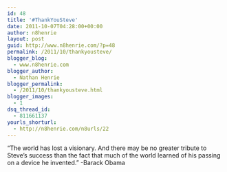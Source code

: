 ```yaml
---
id: 48
title: '#ThankYouSteve'
date: 2011-10-07T04:28:00+00:00
author: n8henrie
layout: post
guid: http://www.n8henrie.com/?p=48
permalink: /2011/10/thankyousteve/
blogger_blog:
  - www.n8henrie.com
blogger_author:
  - Nathan Henrie
blogger_permalink:
  - /2011/10/thankyousteve.html
blogger_images:
  - 1
dsq_thread_id:
  - 811661137
yourls_shorturl:
  - http://n8henrie.com/n8urls/22
---
```

<div>
  &#8220;The world has lost a visionary. And there may be no greater tribute to Steve’s success than the fact that much of the world learned of his passing on a device he invented.&#8221; -Barack Obama
</div>

<div>
</div>